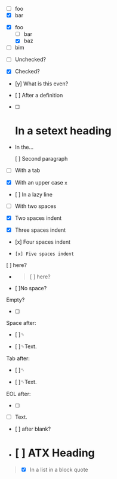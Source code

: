 * [ ] foo
* [x] bar

- [x] foo
  - [ ] bar
  - [x] baz
- [ ] bim

+ [ ] Unchecked?

* [x] Checked?

+ [y] What is this even?

- [n]: #
  [ ] After a definition

+ [ ] In a setext heading
  =======================

* In the…

  [ ] Second paragraph

- [	] With a tab

+ [X] With an upper case `x`

+ [
] In a lazy line

- [  ] With two spaces

+  [x] Two spaces indent

*   [x] Three spaces indent

-    [x] Four spaces indent

+     [x] Five spaces indent

[ ] here?

* > [ ] here?

- [ ]No space?

Empty?

+ [ ]

Space after:

+ [ ]␠

* [ ]␠Text.

Tab after:

+ [ ]␉

* [ ]␉Text.

EOL after:

+ [ ]

* [ ]
  Text.

-
  [ ] after blank?

+ # [ ] ATX Heading

> * [x] In a list in a block quote
